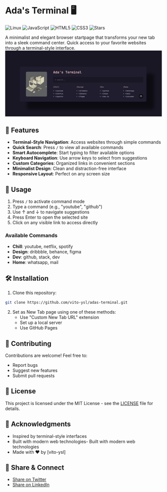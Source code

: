 # Ada's Terminal 🖥️

![Linux](https://img.shields.io/badge/Linux-black?style=flat&logo=linux&logoColor=white)
![JavaScript](https://img.shields.io/badge/JavaScript-F7DF1E?style=flat&logo=javascript&logoColor=black)
![HTML5](https://img.shields.io/badge/HTML5-E34F26?style=flat&logo=html5&logoColor=white)
![CSS3](https://img.shields.io/badge/CSS3-1572B6?style=flat&logo=css3&logoColor=white)
![Stars](https://img.shields.io/github/stars/vito-ysl/adas-terminal?style=flat)

<div align="left">
A minimalist and elegant browser startpage that transforms your new tab into a sleek command center. Quick access to your favorite websites through a terminal-style interface.
</div>

<div align="center">
  <img src="assets/img.png" alt="Ada's Terminal Preview" width="800"/>
</div>

## 🌟 Features

- **Terminal-Style Navigation**: Access websites through simple commands
- **Quick Search**: Press `/` to view all available commands
- **Smart Autocomplete**: Start typing to filter available options
- **Keyboard Navigation**: Use arrow keys to select from suggestions
- **Custom Categories**: Organized links in convenient sections
- **Minimalist Design**: Clean and distraction-free interface
- **Responsive Layout**: Perfect on any screen size

## 🚀 Usage

1. Press `/` to activate command mode
2. Type a command (e.g., "youtube", "github")
3. Use ↑ and ↓ to navigate suggestions
4. Press Enter to open the selected site
5. Click on any visible link to access directly

### Available Commands

- **Chill**: youtube, netflix, spotify
- **Design**: dribbble, behance, figma
- **Dev**: github, stack, dev
- **Home**: whatsapp, mail

</details>

## 🛠️ Installation

1. Clone this repository:
```bash
git clone https://github.com/vito-ysl/adas-terminal.git
```

2. Set as New Tab page using one of these methods:
   - Use "Custom New Tab URL" extension
   - Set up a local server
   - Use GitHub Pages

## 🤝 Contributing

Contributions are welcome! Feel free to:
- Report bugs
- Suggest new features
- Submit pull requests

## 📝 License

This project is licensed under the MIT License - see the [LICENSE](LICENSE) file for details.

## 🙏 Acknowledgments

- Inspired by terminal-style interfaces
- Built with modern web technologies- Built with modern web technologies
- Made with ❤️ by [vito-ysl]

## 🔗 Share & Connect
- [Share on Twitter](https://twitter.com/vito_ysl/)
- [Share on LinkedIn](https://www.linkedin.com/sharing/share-offsite/?url=https://github.com/vito-ysl/)

